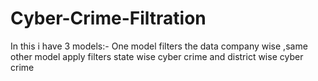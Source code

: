 # Cyber-Crime-Filtration
In this i have 3 models:- One model filters the data company wise ,same other model apply filters state wise cyber crime and district wise cyber crime 
